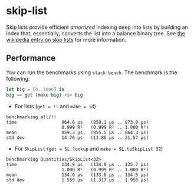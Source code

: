 # skip-list

Skip lists provide efficient *amortized* indexing deep into lists by
building an index that, essentially, converts the list into a balance
binary tree. See [the wikipedia entry on skip
lists](https://en.wikipedia.org/wiki/Skip_list) for more information.

## Performance

You can run the benchmarks using `stack bench`. The benchmark is the following:

```haskell
let big = [0..1000] in
big == get (make big) <$> big
```

* For lists (`get = !!` and `make = id`)

```
benchmarking all/!!
time                 864.6 μs   (858.1 μs .. 873.0 μs)
                     0.999 R²   (0.999 R² .. 1.000 R²)
mean                 859.3 μs   (855.5 μs .. 864.3 μs)
std dev              14.76 μs   (11.86 μs .. 21.57 μs)
```

* For `SkipList` (`get = SL.lookup` and `make = SL.toSkipList 32`)

```
benchmarking Quantities/SkipList<32>
time                 134.9 μs   (134.0 μs .. 135.7 μs)
                     1.000 R²   (0.999 R² .. 1.000 R²)
mean                 134.0 μs   (133.6 μs .. 134.5 μs)
std dev              1.559 μs   (1.317 μs .. 1.958 μs)
```